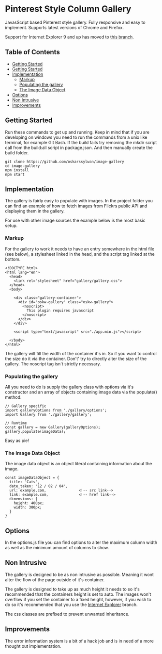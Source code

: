 # Pinterest Style Column Gallery

JavasScript based Pinterest style gallery. Fully responsive and easy to implement. Supports latest versions of Chrome and Firefox.

Support for Internet Explorer 9 and up has moved to [this branch](https://github.com/oskarssylwan/image-gallery/tree/internet-explorer).


## Table of Contents

- [Getting Started](#getting-started)
- [Getting Started](#getting-started)
- [Implementation](#implementation)
  - [Markup](#markup)
  - [Populating the gallery](#populating-the-gallery)
  - [The Image Data Object](#the-image-data-object)
- [Options](#options)
- [Non Intrusive](#non-intrusive)
- [Improvements](#improvements)

## Getting Started
Run these commands to get up and running. Keep in mind that if you are developing on windows
you need to run the commands from a unix like terminal,
for example Git Bash. If the build fails try removing the mkdir script call from the build:all script in package.json. And then manually create the build folder.
```
git clone https://github.com/oskarssylwan/image-gallery
cd image-gallery
npm install
npm start
```
## Implementation
The gallery is fairly easy to populate with images.
In the project folder you can find an example of how to fetch images from Flickrs public API
and displaying them in the gallery.

For use with other image sources the example below is the most basic setup.

### Markup
For the gallery to work it needs to have an entry somewhere in the html file (see below), a stylesheet linked in the head, and the script tag linked at the bottom.
```
<!DOCTYPE html>
<html lang="en">
  <head>
    <link rel="stylesheet" href="gallery/gallery.css">
  </head>
  <body>

    <div class="gallery-container">
      <div id='oskw-gallery' class="oskw-gallery">
        <noscript>
          This plugin requires javascript
        </noscript>
      </div>
    </div>

    <script type="text/javascript" src="./app.min.js"></script>

  </body>
</html>

```
The gallery will fill the width of the container it's in. So if you want to control the size do it via the container. Don't' try to directly alter the size of the gallery. The noscript tag isn't strictly necessary.

### Populating the gallery
All you need to do is supply the gallery class with options via it's constructor
and an array of objects containing image data via the populate() method.
```
// Gallery specific
import galleryOptions from './gallery/options';
import Gallery from './gallery/gallery';

// Runtime
const gallery = new Gallery(galleryOptions);
gallery.populate(imageData);

```
Easy as pie!

### The Image Data Object
The image data object is an object literal containing information about the image.
```
const imageDataObject = {
  title: 'Cats',
  date_taken: '12 / 02 / 04',
  url: example.com,               <!-- src link-->
  link: example.com,              <!-- href link-->
  dimensions: {
    height: 400px;
    width: 300px;
  }
}
```

## Options
In the options.js file you can find options to alter the maximum column width as well as the minimum amount of columns to show.

## Non Intrusive
The gallery is designed to be as non intrusive as possible. Meaning it wont alter the flow of the page outside of it's container.

The gallery is designed to take up as much height it needs to so it's recommended that the containers height is set to auto. The images won't overflow if you set the container to a fixed height, however, if you wish to do so it's recommended that you use the [Internet Explorer](https://github.com/oskarssylwan/image-gallery/tree/internet-explorer)   branch.

The css classes are prefixed to prevent unwanted inheritance.

## Improvements
The error information system is a bit of a hack job and is in need of a more thought out implementation.
